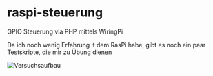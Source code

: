 raspi-steuerung
===============

GPIO Steuerung via PHP mittels WiringPi

Da ich noch wenig Erfahrung it dem RasPi habe, gibt es noch ein paar Testskripte, die mir zu Übung dienen

![Versuchsaufbau](http://i.imgur.com/zI0tkSt.jpg "Versuchsaufbau")
